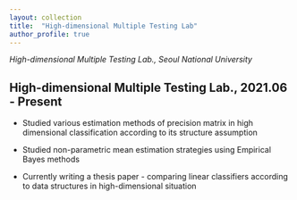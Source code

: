 ```yaml
---
layout: collection
title:  "High-dimensional Multiple Testing Lab"
author_profile: true
---
```


*High-dimensional Multiple Testing Lab., Seoul National University*

## High-dimensional Multiple Testing Lab., 2021.06 - Present

- Studied various estimation methods of precision matrix in high dimensional classification according to its structure assumption

- Studied non-parametric mean estimation strategies using Empirical Bayes methods

- Currently writing a thesis paper - comparing linear classifiers according to data structures in high-dimensional situation
